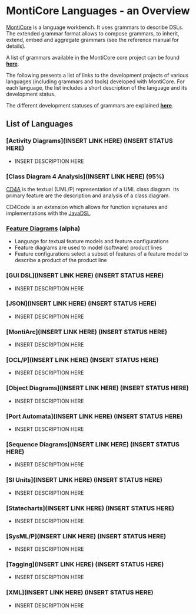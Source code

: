 <!-- (c) https://github.com/MontiCore/monticore -->

# MontiCore Languages - an Overview

[MontiCore](http://www.monticore.de) is a language workbench. It uses 
grammars to describe DSLs. The extended 
grammar format allows to compose grammars, to inherit, extend, embed
and aggregate grammars (see the reference manual for details).

A list of grammars available in the MontiCore core project can be found 
[**here**](monticore-grammar/src/main/grammars/de/monticore/Grammars.md).

The following presents a list of links to the development projects 
of various languages (including grammars and tools) developed with 
MontiCore. For each language, the list includes a short description 
of the language and its development status.

The different development statuses of grammars are explained 
[**here**](00.org/Explanations/StatusOfGrammars.md).

## List of Languages

### [Activity Diagrams](INSERT LINK HERE) (INSERT STATUS HERE)
* INSERT DESCRIPTION HERE

### [Class Diagram 4 Analysis](INSERT LINK HERE) (95%)
[CD4A](https://git.rwth-aachen.de/monticore/cd4analysis/cd4analysis) is the textual (UML/P) representation of a UML class diagram.
Its primary feature are the description and analysis of a class diagram.

CD4Code is an extension which allows for function signatures and implementations with the [JavaDSL](https://git.rwth-aachen.de/monticore/javaDSL).

### [Feature Diagrams](https://git.rwth-aachen.de/monticore/languages/feature-diagram) (alpha)
* Language for textual feature models and feature configurations
* Feature diagrams are used to model (software) product lines
* Feature configurations select a subset of features of a feature model to describe a product of the product line

### [GUI DSL](INSERT LINK HERE) (INSERT STATUS HERE)
* INSERT DESCRIPTION HERE

### [JSON](INSERT LINK HERE) (INSERT STATUS HERE)
* INSERT DESCRIPTION HERE

### [MontiArc](INSERT LINK HERE) (INSERT STATUS HERE)
* INSERT DESCRIPTION HERE

### [OCL/P](INSERT LINK HERE) (INSERT STATUS HERE)
* INSERT DESCRIPTION HERE

### [Object Diagrams](INSERT LINK HERE) (INSERT STATUS HERE)
* INSERT DESCRIPTION HERE

### [Port Automata](INSERT LINK HERE) (INSERT STATUS HERE)
* INSERT DESCRIPTION HERE

### [Sequence Diagrams](INSERT LINK HERE) (INSERT STATUS HERE)
* INSERT DESCRIPTION HERE

### [SI Units](INSERT LINK HERE) (INSERT STATUS HERE)
* INSERT DESCRIPTION HERE

### [Statecharts](INSERT LINK HERE) (INSERT STATUS HERE)
* INSERT DESCRIPTION HERE

### [SysML/P](INSERT LINK HERE) (INSERT STATUS HERE)
* INSERT DESCRIPTION HERE

### [Tagging](INSERT LINK HERE) (INSERT STATUS HERE)
* INSERT DESCRIPTION HERE

### [XML](INSERT LINK HERE) (INSERT STATUS HERE)
* INSERT DESCRIPTION HERE

